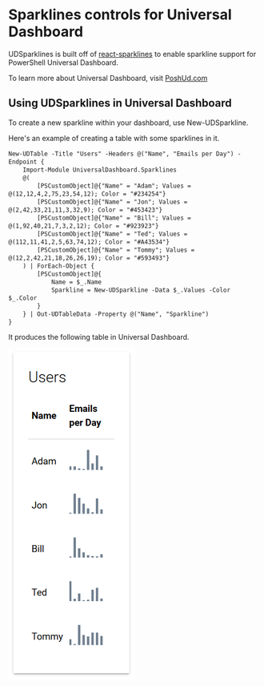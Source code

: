 # Sparklines controls for Universal Dashboard

UDSparklines is built off of [react-sparklines](https://github.com/borisyankov/react-sparklines) to enable sparkline support for PowerShell Universal Dashboard.

To learn more about Universal Dashboard, visit [PoshUd.com](https://www.poshud.com)

## Using UDSparklines in Universal Dashboard

To create a new sparkline within your dashboard, use New-UDSparkline. 

Here's an example of creating a table with some sparklines in it. 

```
New-UDTable -Title "Users" -Headers @("Name", "Emails per Day") -Endpoint {
    Import-Module UniversalDashboard.Sparklines
    @(
        [PSCustomObject]@{"Name" = "Adam"; Values = @(12,12,4,2,75,23,54,12); Color = "#234254"}
        [PSCustomObject]@{"Name" = "Jon"; Values = @(2,42,33,21,11,3,32,9); Color = "#453423"}
        [PSCustomObject]@{"Name" = "Bill"; Values = @(1,92,40,21,7,3,2,12); Color = "#923923"}
        [PSCustomObject]@{"Name" = "Ted"; Values = @(112,11,41,2,5,63,74,12); Color = "#A43534"}
        [PSCustomObject]@{"Name" = "Tommy"; Values = @(12,2,42,21,18,26,26,19); Color = "#593493"}
    ) | ForEach-Object {
        [PSCustomObject]@{
            Name = $_.Name
            Sparkline = New-UDSparkline -Data $_.Values -Color $_.Color
        }
    } | Out-UDTableData -Property @("Name", "Sparkline")
}
```

It produces the following table in Universal Dashboard. 

![Image of sparklines](/images/sparklines-demo.png)
